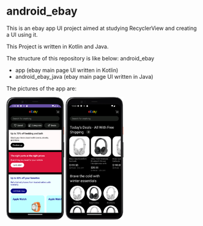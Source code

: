 # android_ebay

This is an ebay app UI project aimed at studying RecyclerView and creating a UI using it.

This Project is written in Kotlin and Java.

The structure of this repository is like below: android_ebay
*  app (ebay main page UI written in Kotlin) 
*  android_ebay_java (ebay main page UI written in Java) 

The pictures of the app are:

<div>
  <img src="https://github.com/jaxon93/android_ebay/blob/master/android_ebay_main.png" width="30%" height="auto"/>
    <img src="https://github.com/jaxon93/android_ebay/blob/master/android_main_page2.png" width="30%" height="auto"/>
</div>
